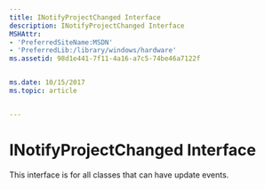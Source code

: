 ```yaml
---
title: INotifyProjectChanged Interface
description: INotifyProjectChanged Interface
MSHAttr:
- 'PreferredSiteName:MSDN'
- 'PreferredLib:/library/windows/hardware'
ms.assetid: 98d1e441-7f11-4a16-a7c5-74be46a7122f


ms.date: 10/15/2017
ms.topic: article


---
```


# INotifyProjectChanged Interface


This interface is for all classes that can have update events.

 

 






